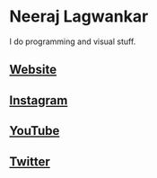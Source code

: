 # Neeraj Lagwankar

I do programming and visual stuff.

## [Website](https://flashblaze.xyz)

## [Instagram](https://instagram.com/neeraj_artx)

## [YouTube](https://www.youtube.com/channel/UCQKfDFA1cCAB1Oq5B6Vr7ew)

## [Twitter](https://twitter.com/neeraj_artx)
